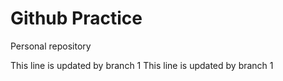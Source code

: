 # Github Practice

Personal repository

This line is updated by branch 1
This line is updated by branch 1
